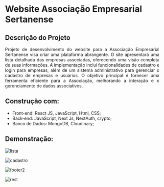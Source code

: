 # Website Associação Empresarial Sertanense
## Descrição do Projeto
<p align="justify"> Projeto de desenvolvimento do website para a Associação Empresarial Sertanense visa criar uma plataforma abrangente. O site apresentará uma lista detalhada das empresas associadas, oferecendo uma visão completa de suas informações.
A implementação inclui funcionalidades de cadastro e login para empresas, além de um sistema administrativo para gerenciar o cadastro de empresas e usuários. O objetivo principal é fornecer uma ferramenta eficiente para a Associação, melhorando a interação e o gerenciamento de dados associativos.</p>

## Construção com:
- Front-end: React JS, JavaScript, Html, CSS;
- Back-end: JavaScript, Next Js, NextAuth, crypto;
- Banco de Dados: MongoDB, Cloudinary;


## Demonstração:
![lista](https://github.com/Renan1102/AES-Sertao/assets/103040108/5f3c9af5-41dc-4f3b-b6b3-bc598fff43ca)

![cadastro](https://github.com/Renan1102/AES-Sertao/assets/103040108/89778006-523e-4030-a2b9-352226d3df4f)

![footer2](https://github.com/Renan1102/AES-Sertao/assets/103040108/0d8090ad-f4cc-4c7e-b6d5-5b19785eb827)

![rest](https://github.com/Renan1102/AES-Sertao/assets/103040108/74587bb3-71a0-43d0-8b17-da4f337187b1)



